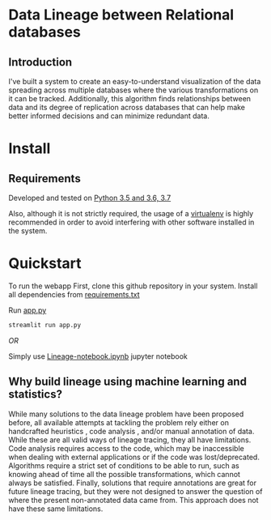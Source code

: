 # Data Lineage between Relational databases

## Introduction

I've built a system to create an easy-to-understand visualization of the data spreading across multiple databases where the various transformations on it can be tracked. Additionally, this algorithm finds relationships between data and its degree of replication across databases that can help make better informed decisions and can minimize redundant data.


# Install

## Requirements

Developed and tested on [Python 3.5 and 3.6, 3.7](https://www.python.org/downloads/)

Also, although it is not strictly required, the usage of a [virtualenv](
https://virtualenv.pypa.io/en/latest/) is highly recommended in order to avoid
interfering with other software installed in the system.

# Quickstart

To run the webapp
First, clone this github repository in your system.
Install all dependencies from [requirements.txt](https://github.com/Aayushmittalwebpage/Data-lineage-between-databases-app/blob/main/requirements.txt)

Run [app.py](https://github.com/Aayushmittalwebpage/Data-lineage-between-databases-app/blob/main/app.py)

```bash
streamlit run app.py
```

*OR*

Simply use [Lineage-notebook.ipynb](https://github.com/Aayushmittalwebpage/Data-lineage-between-databases-app/blob/main/Lineage-notebook.ipynb) jupyter notebook


## Why build lineage using machine learning and statistics?
While many solutions to the data lineage problem have been proposed before, all available attempts at tackling the problem rely either on handcrafted heuristics , code analysis , and/or manual annotation of data. While these are all valid ways of lineage tracing, they all have limitations. Code analysis requires access to the code, which may be inaccessible when dealing with external applications or if the code was lost/deprecated. Algorithms require a strict set of conditions to be able to run, such as knowing ahead of time all the possible transformations, which cannot always be satisfied. Finally, solutions that require annotations are great for future lineage tracing, but they were not designed to answer the question of where the present non-annotated data came from. This approach does not have these same limitations.







